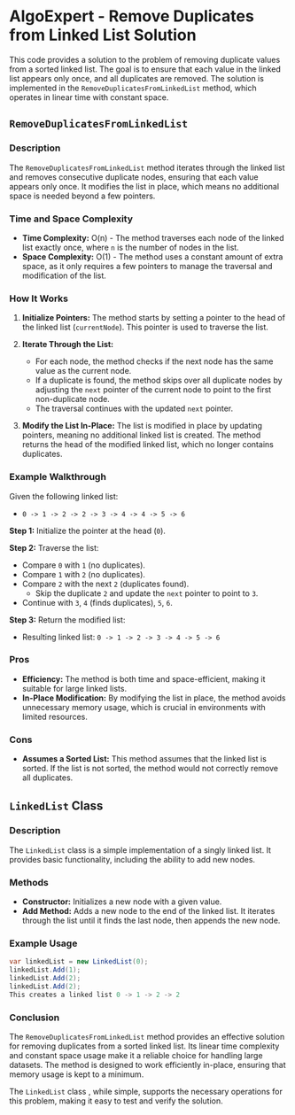 # AlgoExpert - Remove Duplicates from Linked List Solution

This code provides a solution to the problem of removing duplicate values from a sorted linked list. The goal is to ensure that each value in the linked list appears only once, and all duplicates are removed. The solution is implemented in the `RemoveDuplicatesFromLinkedList` method, which operates in linear time with constant space.

## `RemoveDuplicatesFromLinkedList`

### Description
The `RemoveDuplicatesFromLinkedList` method iterates through the linked list and removes consecutive duplicate nodes, ensuring that each value appears only once. It modifies the list in place, which means no additional space is needed beyond a few pointers.

### Time and Space Complexity
- **Time Complexity:** O(n) - The method traverses each node of the linked list exactly once, where `n` is the number of nodes in the list.
- **Space Complexity:** O(1) - The method uses a constant amount of extra space, as it only requires a few pointers to manage the traversal and modification of the list.

### How It Works
1. **Initialize Pointers:** The method starts by setting a pointer to the head of the linked list (`currentNode`). This pointer is used to traverse the list.

2. **Iterate Through the List:** 
   - For each node, the method checks if the next node has the same value as the current node.
   - If a duplicate is found, the method skips over all duplicate nodes by adjusting the `next` pointer of the current node to point to the first non-duplicate node.
   - The traversal continues with the updated `next` pointer.

3. **Modify the List In-Place:** The list is modified in place by updating pointers, meaning no additional linked list is created. The method returns the head of the modified linked list, which no longer contains duplicates.

### Example Walkthrough

Given the following linked list:
- `0 -> 1 -> 2 -> 2 -> 3 -> 4 -> 4 -> 5 -> 6`

**Step 1:** Initialize the pointer at the head (`0`).

**Step 2:** Traverse the list:
- Compare `0` with `1` (no duplicates).
- Compare `1` with `2` (no duplicates).
- Compare `2` with the next `2` (duplicates found).
  - Skip the duplicate `2` and update the `next` pointer to point to `3`.
- Continue with `3`, `4` (finds duplicates), `5`, `6`.

**Step 3:** Return the modified list:
- Resulting linked list: `0 -> 1 -> 2 -> 3 -> 4 -> 5 -> 6`

### Pros
- **Efficiency:** The method is both time and space-efficient, making it suitable for large linked lists.
- **In-Place Modification:** By modifying the list in place, the method avoids unnecessary memory usage, which is crucial in environments with limited resources.

### Cons
- **Assumes a Sorted List:** This method assumes that the linked list is sorted. If the list is not sorted, the method would not correctly remove all duplicates.

## `LinkedList` Class

### Description
The `LinkedList` class is a simple implementation of a singly linked list. It provides basic functionality, including the ability to add new nodes.

### Methods
- **Constructor:** Initializes a new node with a given value.
- **Add Method:** Adds a new node to the end of the linked list. It iterates through the list until it finds the last node, then appends the new node.

### Example Usage
```csharp
var linkedList = new LinkedList(0);
linkedList.Add(1);
linkedList.Add(2);
linkedList.Add(2);
This creates a linked list 0 -> 1 -> 2 -> 2
```

### Conclusion
The `RemoveDuplicatesFromLinkedList` method provides an effective solution for removing duplicates from a sorted linked list. Its linear time complexity and constant space usage make it a reliable choice for handling large datasets. The method is designed to work efficiently in-place, ensuring that memory usage is kept to a minimum.

The `LinkedList` class , while simple, supports the necessary operations for this problem, making it easy to test and verify the solution.